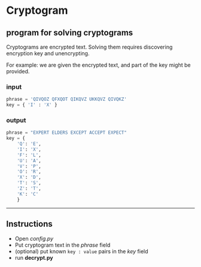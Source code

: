 # Cryptogram #

## program for solving cryptograms ##

Cryptograms are encrypted text. Solving them requires discovering encryption key and unencrypting.

For example: we are given the encrypted text, and part of the key might be provided.

### input ###

```python
phrase = 'QIVQOZ QFXQOT QIKQVZ UKKQVZ QIVQKZ'
key = { 'I' : 'X' }
```

### output ###

```python
phrase = "EXPERT ELDERS EXCEPT ACCEPT EXPECT"
key = {
    'Q': 'E',
    'I': 'X',
    'F': 'L',
    'U': 'A',
    'V': 'P',
    'O': 'R',
    'X': 'D',
    'T': 'S',
    'Z': 'T',
    'K': 'C'
    }
```

----

## Instructions ##

* Open *config.py*
* Put cryptogram text in the *phrase* field
* (optional) put known `key : value` pairs in the *key* field
* run **decrypt.py**
